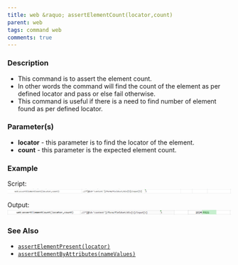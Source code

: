 ```yaml
---
title: web &raquo; assertElementCount(locator,count)
parent: web
tags: command web
comments: true
---
```


### Description

- This command is to assert the element count.
- In other words the command will find the count of the element  as per defined locator and pass or else fail otherwise.
- This command is useful if there is a need to find number of element found as per defined locator.

### Parameter(s)

- **locator** - this parameter is to find the locator of the element.
- **count** - this parameter is the expected element count.

### Example

Script:<br/>
![](image/assertElementCount_01.png)

Output:<br/>
![](image/assertElementCount_02.png)

### See Also

- [`assertElementPresent(locator)`](assertElementPresent(locator).html)
- [`assertElementByAttributes(nameValues)`](assertElementByAttributes(nameValues).html)